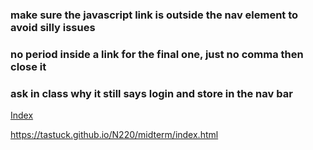 ### make sure the javascript link is outside the nav element to avoid silly issues

### no period inside a link for the final one, just no comma then close it

### ask in class why it still says login and store in the nav bar

[Index]( https://tastuck.github.io/N220/homework-4/index.html)

https://tastuck.github.io/N220/midterm/index.html